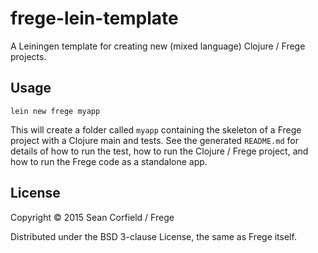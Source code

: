 # frege-lein-template

A Leiningen template for creating new (mixed language) Clojure / Frege projects.

## Usage

    lein new frege myapp

This will create a folder called `myapp` containing the skeleton of a Frege project with a Clojure main and tests. See the generated `README.md` for details of how to run the test, how to run the Clojure / Frege project, and how to run the Frege code as a standalone app.

## License

Copyright © 2015 Sean Corfield / Frege

Distributed under the BSD 3-clause License, the same as Frege itself.

